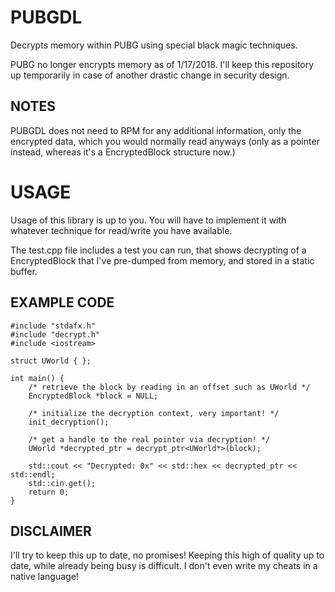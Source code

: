 # PUBGDL
Decrypts memory within PUBG using special black magic techniques.  
  
PUBG no longer encrypts memory as of 1/17/2018. I'll keep this repository up temporarily in case of another drastic change in security design.  
  
## NOTES
PUBGDL does not need to RPM for any additional information, only the encrypted data, which you would normally read anyways (only as a pointer instead, whereas it's a EncryptedBlock structure now.)

# USAGE
Usage of this library is up to you. You will have to implement it with whatever technique for read/write you have available.  
  
The test.cpp file includes a test you can run, that shows decrypting of a EncryptedBlock that I've pre-dumped from memory, and stored in a static buffer.

## EXAMPLE CODE
```
#include "stdafx.h"
#include "decrypt.h"
#include <iostream>

struct UWorld { };

int main() {
	/* retrieve the block by reading in an offset such as UWorld */
	EncryptedBlock *block = NULL;

	/* initialize the decryption context, very important! */
	init_decryption();

	/* get a handle to the real pointer via decryption! */
	UWorld *decrypted_ptr = decrypt_ptr<UWorld*>(block);

	std::cout << "Decrypted: 0x" << std::hex << decrypted_ptr << std::endl;
	std::cin.get();
	return 0;
}
```

## DISCLAIMER
I'll try to keep this up to date, no promises! Keeping this high of quality up to date, while already being busy is difficult. I don't even write my cheats in a native language!

